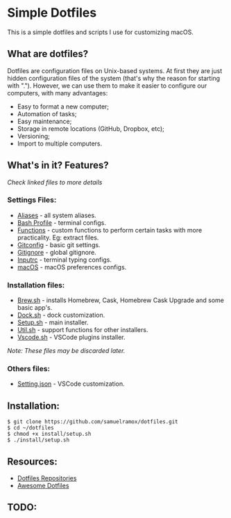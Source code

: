 
# Simple Dotfiles

This is a simple dotfiles and scripts I use for customizing macOS.

## What are dotfiles?

Dotfiles are configuration files on Unix-based systems. At first they are just hidden configuration files of the system (that's why the reason for starting with "."). However, we can use them to make it easier to configure our computers, with many advantages:

* Easy to format a new computer;
* Automation of tasks;
* Easy maintenance;
* Storage in remote locations (GitHub, Dropbox, etc);
* Versioning;
* Import to multiple computers.


## What's in it? Features?
_Check linked files to more details_

### Settings Files:

* [Aliases](.alias) - all system aliases.
* [Bash Profile](.bash_profile) - terminal configs.
* [Functions](.functions) - custom functions to perform certain tasks with more practicality. Eg: extract files.
* [Gitconfig](.gitconfig) - basic git settings.
* [Gitignore](.gitconfig) - global gitignore.
* [Inputrc](.inpurc) - terminal typing configs.
* [macOS](.macos) - macOS preferences configs.

### Installation files:

* [Brew.sh](install/brew.sh) - installs Homebrew, Cask, Homebrew Cask Upgrade and some basic app's.
* [Dock.sh](install/dock.sh) - dock customization.
* [Setup.sh](install/setup.sh) - main installer.
* [Util.sh](install/util.sh) - support functions for other installers.
* [Vscode.sh](install/vscode.sh) - VSCode plugins installer.

_Note: These files may be discarded later._

### Others files:

* [Setting.json](vscode/setting.json) - VSCode customization.


## Installation:

```
$ git clone https://github.com/samuelramox/dotfiles.git
$ cd ~/dotfiles
$ chmod +x install/setup.sh
$ ./install/setup.sh
```

## Resources:

* [Dotfiles Repositories](https://dotfiles.github.io/)
* [Awesome Dotfiles](https://github.com/webpro/awesome-dotfiles)

## TODO:




